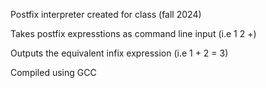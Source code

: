 Postfix interpreter created for class (fall 2024)

Takes postfix expresstions as command line input
(i.e 1 2 +)

Outputs the equivalent infix expression
(i.e 1 + 2 = 3)

Compiled using GCC
